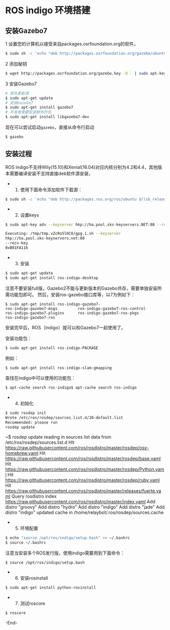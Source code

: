 # ROS indigo 环境搭建
 
## 安装Gazebo7

1 设置您的计算机以接受来自packages.osrfoundation.org的软件。

```bash
$ sudo sh -c 'echo "deb http://packages.osrfoundation.org/gazebo/ubuntu-stable `lsb_release -cs` main" > /etc/apt/sources.list.d/gazebo-stable.list'
```

2 添加秘钥

```bash
$ wget http://packages.osrfoundation.org/gazebo.key -O - | sudo apt-key add -
```


3 安装Gazebo7

```bash
# 首先更新源
$ sudo apt-get update
# 安装Gazebo7
$ sudo apt-get install gazebo7 
# 开发者需要安装额外的包
$ sudo apt-get install libgazebo7-dev
```

现在可以尝试启动`gazebo`，直接从命令行启动

```bash
$ gazebo
```



## 安装过程
ROS indigo不支持Wily(15.10)和Xenial(16.04)对应内核分别为4.2和4.4，其他版本需要编译安装不支持直接deb软件源安装，

- 1. 使用下面命令添加软件下载源：

```bash
$ sudo sh -c 'echo "deb http://packages.ros.org/ros/ubuntu $(lsb_release -sc) main" > /etc/apt/sources.list.d/ros-latest.list'
```

- 2. 设置keys

```bash
$ sudo apt-key adv --keyserver hkp://ha.pool.sks-keyservers.NET:80 --recv-key 0xB01FA116

Executing: /tmp/tmp.vZcRo5lOC8/gpg.1.sh --keyserver
hkp://ha.pool.sks-keyservers.net:80
--recv-key
0xB01FA116
```
- 3. 安装

```bash
$ sudo apt-get update
$ sudo apt-get install ros-indigo-desktop
```
注意不要安装full版，Gazebo2不能与更新版本的Gazebo共存，需要单独安装所需功能包即可。
然后，安装ros-gazebo接口库等，以7为例如下：

```
$ sudo apt-get install ros-indigo-gazebo7-  
ros-indigo-gazebo7-msgs         ros-indigo-gazebo7-ros-control  
ros-indigo-gazebo7-plugins      ros-indigo-gazebo7-ros-pkgs  
ros-indigo-gazebo7-ros  
```
安装完毕后，ROS（indigo）就可以和Gazebo7一起使用了。

安装功能包：
```bash
$ sudo apt-get install ros-indigo-PACKAGE
```

例如：
```bash
$ sudo apt-get install ros-indigo-slam-gmapping
```

查找在indigo中可以使用的功能包：
```bash
$ apt-cache search ros-indigo$ apt-cache search ros-indigo
```

- 4. 初始化
```bash
$ sudo rosdep init
Wrote /etc/ros/rosdep/sources.list.d/20-default.list
Recommended: please run
rosdep update
```


~$ rosdep update
reading in sources list data from /etc/ros/rosdep/sources.list.d
Hit https://raw.githubusercontent.com/ros/rosdistro/master/rosdep/osx-homebrew.yaml
Hit https://raw.githubusercontent.com/ros/rosdistro/master/rosdep/base.yaml
Hit https://raw.githubusercontent.com/ros/rosdistro/master/rosdep/Python.yaml
Hit https://raw.githubusercontent.com/ros/rosdistro/master/rosdep/ruby.yaml
Hit https://raw.githubusercontent.com/ros/rosdistro/master/releases/fuerte.yaml
Query rosdistro index https://raw.githubusercontent.com/ros/rosdistro/master/index.yaml
Add distro "groovy"
Add distro "hydro"
Add distro "indigo"
Add distro "jade"
Add distro "indigo"
updated cache in /home/relaybot/.ros/rosdep/sources.cache

- 5. 环境配置

```bash
$ echo "source /opt/ros/indigo/setup.bash" >> ~/.bashrc
$ source ~/.bashrc
```
注意当安装多个ROS发行版，使用indigo需要用到下面命令：

```bash
$ source /opt/ros/indigo/setup.bash
```

- 6. 安装rosinstall

```bash
$ sudo apt-get install python-rosinstall
```

- 7. 测试roscore

```bash
$ roscore
```
-End-
